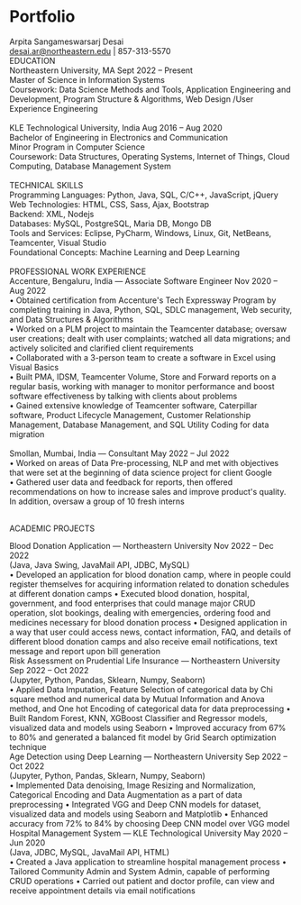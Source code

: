 # Portfolio

Arpita Sangameswarsarj Desai <br>
desai.ar@northeastern.edu | 857-313-5570<br>
EDUCATION <br>
Northeastern University, MA Sept 2022 – Present<br>
Master of Science in Information Systems <br>
Coursework: Data Science Methods and Tools, Application Engineering and Development, Program Structure & 
Algorithms, Web Design /User Experience Engineering<br>
<br>
KLE Technological University, India Aug 2016 – Aug 2020<br>
Bachelor of Engineering in Electronics and Communication <br>
Minor Program in Computer Science<br>
Coursework: Data Structures, Operating Systems, Internet of Things, Cloud Computing, Database Management System<br>
<br>
TECHNICAL SKILLS <br>
Programming Languages: Python, Java, SQL, C/C++, JavaScript, jQuery<br>
Web Technologies: HTML, CSS, Sass, Ajax, Bootstrap<br>
Backend: XML, Nodejs<br>
Databases: MySQL, PostgreSQL, Maria DB, Mongo DB<br>
Tools and Services: Eclipse, PyCharm, Windows, Linux, Git, NetBeans, Teamcenter, Visual Studio<br>
Foundational Concepts: Machine Learning and Deep Learning<br>
<br>
PROFESSIONAL WORK EXPERIENCE <br>
Accenture, Bengaluru, India — Associate Software Engineer Nov 2020 – Aug 2022 <br>
• Obtained certification from Accenture's Tech Expressway Program by completing training in Java, Python, SQL, 
SDLC management, Web security, and Data Structures & Algorithms<br>
• Worked on a PLM project to maintain the Teamcenter database; oversaw user creations; dealt with user complaints; 
watched all data migrations; and actively solicited and clarified client requirements<br>
• Collaborated with a 3-person team to create a software in Excel using Visual Basics<br>
• Built PMA, IDSM, Teamcenter Volume, Store and Forward reports on a regular basis, working with manager to 
monitor performance and boost software effectiveness by talking with clients about problems<br>
• Gained extensive knowledge of Teamcenter software, Caterpillar software, Product Lifecycle Management, 
Customer Relationship Management, Database Management, and SQL Utility Coding for data migration<br>
<br>
Smollan, Mumbai, India — Consultant May 2022 – Jul 2022<br>
• Worked on areas of Data Pre-processing, NLP and met with objectives that were set at the beginning of data science 
project for client Google <br>
• Gathered user data and feedback for reports, then offered recommendations on how to increase sales and improve 
product's quality. In addition, oversaw a group of 10 fresh interns<br>
<br>
 
ACADEMIC PROJECTS <br>

Blood Donation Application — Northeastern University Nov 2022 – Dec 2022<br>
(Java, Java Swing, JavaMail API, JDBC, MySQL) <br>
• Developed an application for blood donation camp, where in people could register themselves for acquiring 
information related to donation schedules at different donation camps 
• Executed blood donation, hospital, government, and food enterprises that could manage major CRUD operation, 
slot bookings, dealing with emergencies, ordering food and medicines necessary for blood donation process 
• Designed application in a way that user could access news, contact information, FAQ, and details of different blood 
donation camps and also receive email notifications, text message and report upon bill generation
<br>
Risk Assessment on Prudential Life Insurance — Northeastern University Sep 2022 – Oct 2022 <br>
(Jupyter, Python, Pandas, Sklearn, Numpy, Seaborn)<br>
• Applied Data Imputation, Feature Selection of categorical data by Chi square method and numerical data by 
Mutual Information and Anova method, and One hot Encoding of categorical data for data preprocessing
• Built Random Forest, KNN, XGBoost Classifier and Regressor models, visualized data and models using Seaborn
• Improved accuracy from 67% to 80% and generated a balanced fit model by Grid Search optimization technique
<br>
Age Detection using Deep Learning — Northeastern University Sep 2022 – Oct 2022 <br>
(Jupyter, Python, Pandas, Sklearn, Numpy, Seaborn)<br>
• Implemented Data denoising, Image Resizing and Normalization, Categorical Encoding and Data Augmentation as 
a part of data preprocessing
• Integrated VGG and Deep CNN models for dataset, visualized data and models using Seaborn and Matplotlib
• Enhanced accuracy from 72% to 84% by choosing Deep CNN model over VGG model
<br>
Hospital Management System — KLE Technological University May 2020 – Jun 2020
<br>
(Java, JDBC, MySQL, JavaMail API, HTML) <br>
• Created a Java application to streamline hospital management process
• Tailored Community Admin and System Admin, capable of performing CRUD operations
• Carried out patient and doctor profile, can view and receive appointment details via email notifications